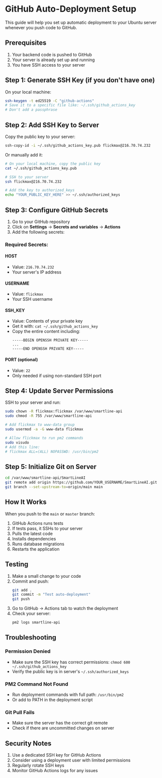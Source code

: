 # GitHub Auto-Deployment Setup

This guide will help you set up automatic deployment to your Ubuntu server whenever you push code to GitHub.

## Prerequisites

1. Your backend code is pushed to GitHub
2. Your server is already set up and running
3. You have SSH access to your server

## Step 1: Generate SSH Key (if you don't have one)

On your local machine:
```bash
ssh-keygen -t ed25519 -C "github-actions"
# Save it to a specific file like: ~/.ssh/github_actions_key
# Don't add a passphrase
```

## Step 2: Add SSH Key to Server

Copy the public key to your server:
```bash
ssh-copy-id -i ~/.ssh/github_actions_key.pub flickmax@216.70.74.232
```

Or manually add it:
```bash
# On your local machine, copy the public key
cat ~/.ssh/github_actions_key.pub

# SSH to your server
ssh flickmax@216.70.74.232

# Add the key to authorized_keys
echo "YOUR_PUBLIC_KEY_HERE" >> ~/.ssh/authorized_keys
```

## Step 3: Configure GitHub Secrets

1. Go to your GitHub repository
2. Click on **Settings** → **Secrets and variables** → **Actions**
3. Add the following secrets:

### Required Secrets:

#### HOST
- Value: `216.70.74.232`
- Your server's IP address

#### USERNAME  
- Value: `flickmax`
- Your SSH username

#### SSH_KEY
- Value: Contents of your private key
- Get it with: `cat ~/.ssh/github_actions_key`
- Copy the entire content including:
  ```
  -----BEGIN OPENSSH PRIVATE KEY-----
  ...
  -----END OPENSSH PRIVATE KEY-----
  ```

#### PORT (optional)
- Value: `22`
- Only needed if using non-standard SSH port

## Step 4: Update Server Permissions

SSH to your server and run:
```bash
sudo chown -R flickmax:flickmax /var/www/smartline-api
sudo chmod -R 755 /var/www/smartline-api

# Add flickmax to www-data group
sudo usermod -a -G www-data flickmax

# Allow flickmax to run pm2 commands
sudo visudo
# Add this line:
# flickmax ALL=(ALL) NOPASSWD: /usr/bin/pm2
```

## Step 5: Initialize Git on Server

```bash
cd /var/www/smartline-api/SmartLineAI
git remote add origin https://github.com/YOUR_USERNAME/SmartLineAI.git
git branch --set-upstream-to=origin/main main
```

## How It Works

When you push to the `main` or `master` branch:
1. GitHub Actions runs tests
2. If tests pass, it SSHs to your server
3. Pulls the latest code
4. Installs dependencies
5. Runs database migrations
6. Restarts the application

## Testing

1. Make a small change to your code
2. Commit and push:
   ```bash
   git add .
   git commit -m "Test auto-deployment"
   git push
   ```
3. Go to GitHub → Actions tab to watch the deployment
4. Check your server:
   ```bash
   pm2 logs smartline-api
   ```

## Troubleshooting

### Permission Denied
- Make sure the SSH key has correct permissions: `chmod 600 ~/.ssh/github_actions_key`
- Verify the public key is in server's `~/.ssh/authorized_keys`

### PM2 Command Not Found
- Run deployment commands with full path: `/usr/bin/pm2`
- Or add to PATH in the deployment script

### Git Pull Fails
- Make sure the server has the correct git remote
- Check if there are uncommitted changes on server

## Security Notes

1. Use a dedicated SSH key for GitHub Actions
2. Consider using a deployment user with limited permissions
3. Regularly rotate SSH keys
4. Monitor GitHub Actions logs for any issues